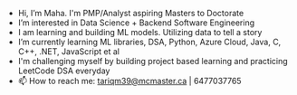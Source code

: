 -  Hi, I’m Maha. I'm PMP/Analyst aspiring Masters to Doctorate
-  I’m interested in Data Science + Backend Software Engineering
-  I am learning and building ML models. Utilizing data to tell a story
-  I’m currently learning ML libraries, DSA, Python, Azure Cloud, Java, C, C++, .NET, JavaScript et al
-  I'm challenging myself by building project based learning and practicing LeetCode DSA everyday
- 📫 How to reach me: tariqm39@mcmaster.ca | 6477037765

<!---
Merctwain/Merctwain is a ✨ special ✨ repository because its `README.md` (this file) appears on your GitHub profile.
You can click the Preview link to take a look at your changes.
--->
